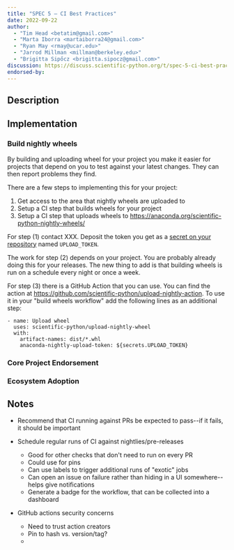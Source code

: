 ```yaml
---
title: "SPEC 5 — CI Best Practices"
date: 2022-09-22
author:
  - "Tim Head <betatim@gmail.com>"
  - "Marta Iborra <martaiborra24@gmail.com>"
  - "Ryan May <rmay@ucar.edu>"
  - "Jarrod Millman <millman@berkeley.edu>"
  - "Brigitta Sipőcz <brigitta.sipocz@gmail.com>"
discussion: https://discuss.scientific-python.org/t/spec-5-ci-best-practices/507
endorsed-by:
---
```


## Description

<!--
Briefly and clearly describe the proposal.
Explain the general need and the advantages of this specific proposal.
If relevant, include examples of how the new functionality would be used,
intended use-cases, and pseudo-code illustrating its use.
-->

## Implementation

<!--
Discuss how this would be implemented.
-->

### Build nightly wheels

By building and uploading wheel for your project you make it easier for projects
that depend on you to test against your latest changes. They can then report problems
they find.

There are a few steps to implementing this for your project:
1. Get access to the area that nightly wheels are uploaded to
2. Setup a CI step that builds wheels for your project
3. Setup a CI step that uploads wheels to https://anaconda.org/scientific-python-nightly-wheels/

For step (1) contact XXX. Deposit the token you get as a [secret on your repository](https://docs.github.com/en/actions/security-guides/encrypted-secrets) named `UPLOAD_TOKEN`.

The work for step (2) depends on your project. You are probably already doing this for your
releases. The new thing to add is that building wheels is run on a schedule every night or
once a week.

For step (3) there is a GitHub Action that you can use. You can find the action at
https://github.com/scientific-python/upload-nightly-action. To use it in your "build wheels
workflow" add the following lines as an additional step:
```
- name: Upload wheel 
  uses: scientific-python/upload-nightly-wheel
  with: 
    artifact-names: dist/*.whl
    anaconda-nightly-upload-token: ${secrets.UPLOAD_TOKEN}
```

### Core Project Endorsement

<!--
Discuss what it means for a core project to endorse this SPEC.
-->

### Ecosystem Adoption

<!--
Discuss what it means for a project to adopt this SPEC.
-->

## Notes

<!--
Include a bulleted list of annotated links, comments,
and other ancillary information as needed.
-->

- Recommend that CI running against PRs be expected to pass--if it fails, it should be important

- Schedule regular runs of CI against nightlies/pre-releases

  - Good for other checks that don't need to run on every PR
  - Could use for pins
  - Can use labels to trigger additional runs of "exotic" jobs
  - Can open an issue on failure rather than hiding in a UI somewhere--helps give notifications
  - Generate a badge for the workflow, that can be collected into a dashboard

- GitHub actions security concerns
  - Need to trust action creators
  - Pin to hash vs. version/tag?
  -
